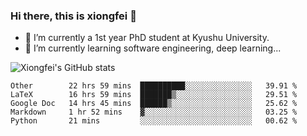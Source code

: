 ### Hi there, this is xiongfei 👋


- 🔭 I’m currently a 1st year PhD student at Kyushu University.
- 🌱 I’m currently learning software engineering, deep learning...

<!--
**Toma62299781/Toma62299781** is a ✨ _special_ ✨ repository because its `README.md` (this file) appears on your GitHub profile.
Here are some ideas to get you started:
-->

![Xiongfei's GitHub stats](https://github-readme-stats.vercel.app/api?username=Toma62299781)

<!--START_SECTION:waka-->
```text
Other        22 hrs 59 mins  ██████████░░░░░░░░░░░░░░░   39.91 % 
LaTeX        16 hrs 59 mins  ███████▒░░░░░░░░░░░░░░░░░   29.51 % 
Google Doc   14 hrs 45 mins  ██████▒░░░░░░░░░░░░░░░░░░   25.62 % 
Markdown     1 hr 52 mins    ▓░░░░░░░░░░░░░░░░░░░░░░░░   03.25 % 
Python       21 mins         ░░░░░░░░░░░░░░░░░░░░░░░░░   00.62 % 
```
<!--END_SECTION:waka-->


